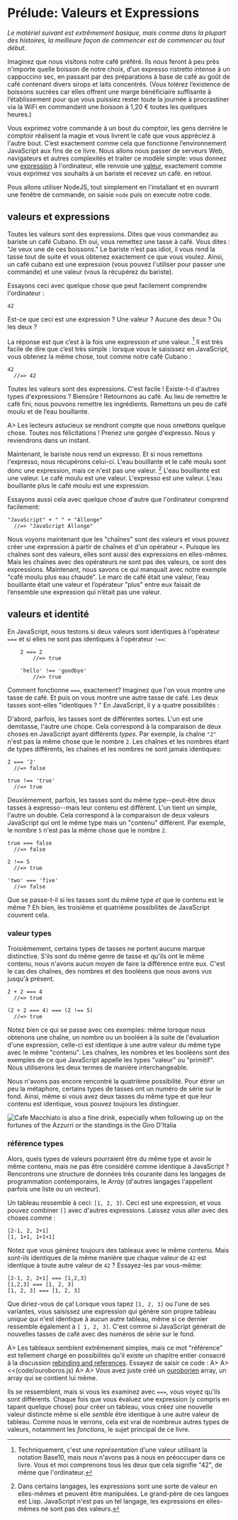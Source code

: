 # Prélude: Valeurs et Expressions

*Le matériel suivant est extrêmement basique, mais comme dans la plupart des histoires, la meilleure façon de commencer est de commencer au tout début.*

Imaginez que nous visitons notre café préféré. Ils nous feront à peu près n'importe quelle boisson de notre choix, d'un expresso ristretto intense à un cappuccino sec, en passant par des préparations à base de café au goût de café contenant divers sirops et laits concentrés. (Vous tolérez l’existence de boissons sucrées car elles offrent une marge bénéficiaire suffisante à l’établissement pour que vous puissiez rester toute la journée à procrastiner via la WiFi en commandant une boisson à 1,20 € toutes les quelques heures.)

Vous exprimez votre commande à un bout du comptoir, les gens derrière le comptoir réalisent la magie et vous livrent le café que vous appréciez à l'autre bout. C’est exactement comme cela que fonctionne l’environnement JavaScript aux fins de ce livre. Nous allons nous passer de serveurs Web, navigateurs et autres complexités et traiter ce modèle simple: vous donnez une [expression] à l'ordinateur, elle renvoie une [valeur], exactement comme vous exprimez vos souhaits à un bariste et recevez un café. en retour.

Pous allons utiliser NodeJS, tout simplement en l'installant et en ouvrant une fenêtre de commande, on saisie `node` puis on execute notre code.

[expression]: https://fr.wikipedia.org/wiki/Expression_(informatique)
[valeur]: https://fr.wikipedia.org/wiki/Valeur_(informatique)

## valeurs et expressions

Toutes les valeurs sont des expressions. Dites que vous commandez au bariste un café Cubano. Eh oui, vous remettez une tasse à café. Vous dites : "Je veux une de ces boissons." Le bariste n’est pas idiot, il vous rend la tasse tout de suite et vous obtenez exactement ce que vous voulez. Ainsi, un café cubano est une expression (vous pouvez l'utiliser pour passer une commande) et une valeur (vous la récupérez du bariste).

Essayons ceci avec quelque chose que peut facilement comprendre l'ordinateur :

    42

Est-ce que ceci est une expression ? Une valeur ? Aucune des deux ? Ou les deux ?

La réponse est que c’est à la fois une expression *et* une valeur. [^représentation] Il est très facile de dire que c’est très simple : lorsque vous le saisissez en JavaScript, vous obtenez la même chose, tout comme notre café Cubano :

    42
      //=> 42

[^représentation]: Techniquement, c'est une *représentation* d'une valeur utilisant la notation Base10, mais nous n'avons pas à nous en préoccuper dans ce livre. Vous et moi comprenons tous les deux que cela signifie "42", de même que l'ordinateur.

Toutes les valeurs sont des expressions. C'est facile ! Existe-t-il d'autres types d'expressions ? Biensûre ! Retournons au café. Au lieu de remettre le café fini, nous pouvons remettre les ingrédients. Remettons un peu de café moulu et de l’eau bouillante.

A> Les lecteurs astucieux se rendront compte que nous omettons quelque chose. Toutes nos félicitations ! Prenez une gorgée d'expresso. Nous y reviendrons dans un instant.

Maintenant, le bariste nous rend un expresso. Et si nous remettons l'expresso, nous récupérons celui-ci. L'eau bouillante et le café moulu sont donc une expression, mais ce n'est pas une valeur. [^homoiconicity] L'eau bouillante est une valeur. Le café moulu est une valeur. L'expresso est une valeur. L'eau bouillante plus le café moulu est une expression.

[^homoiconicity]: Dans certains langages, les expressions sont une sorte de valeur en elles-mêmes et peuvent être manipulées. Le grand-père de ces langues est Lisp. JavaScript n'est pas un tel langage, les expressions en elles-mêmes ne sont pas des valeurs.

Essayons aussi cela avec quelque chose d'autre que l'ordinateur comprend facilement:

    "JavaScript" + " " + "Allonge"
      //=> "JavaScript Allonge"

Nous voyons maintenant que les "chaînes" sont des valeurs et vous pouvez créer une expression à partir de chaînes et d'un opérateur `+`. Puisque les chaînes sont des valeurs, elles sont aussi des expressions en elles-mêmes. Mais les chaînes avec des opérateurs ne sont pas des valeurs, ce sont des expressions. Maintenant, nous savons ce qui manquait avec notre exemple "café moulu plus eau chaude". Le marc de café était une valeur, l’eau bouillante était une valeur et l’opérateur "plus" entre eux faisait de l’ensemble une expression qui n’était pas une valeur.

## valeurs et identité

En JavaScript, nous testons si deux valeurs sont identiques à l'opérateur `===` et si elles ne sont pas identiques à l'opérateur `!==`:

		2 === 2
			//=> true

		'hello' !== 'goodbye'
			//=> true

Comment fonctionne `===`, exactement? Imaginez que l'on vous montre une tasse de café. Et puis on vous montre une autre tasse de café. Les deux tasses sont-elles "identiques ? " En JavaScript, il y a quatre possibilités :

D'abord, parfois, les tasses sont de différentes sortes. L'un est une demitasse, l'autre une chope. Cela correspond à la comparaison de deux choses en JavaScript ayant différents *types*. Par exemple, la chaîne `"2"` n'est pas la même chose que le nombre `2`. Les chaînes et les nombres étant de types différents, les chaînes et les nombres ne sont jamais identiques:

    2 === '2'
      //=> false

    true !== 'true'
      //=> true

Deuxièmement, parfois, les tasses sont du même type--peut-être deux tasses à expresso--mais leur contenu est différent. L'un tient un simple, l'autre un double. Cela correspond à la comparaison de deux valeurs JavaScript qui ont le même type mais un "contenu" différent. Par exemple, le nombre `5` n'est pas la même chose que le nombre `2`.

    true === false
      //=> false

    2 !== 5
      //=> true

    'two' === 'five'
      //=> false

Que se passe-t-il si les tasses sont du même type *et* que le contenu est le même ? Eh bien, les troisième et quatrième possibilités de JavaScript couvrent cela.

### valeur types

Troisièmement, certains types de tasses ne portent aucune marque distinctive. S'ils sont du même genre de tasse et qu'ils ont le même contenu, nous n'avons aucun moyen de faire la différence entre eux. C'est le cas des chaînes, des nombres et des booléens que nous avons vus jusqu'à présent.

    2 + 2 === 4
      //=> true

    (2 + 2 === 4) === (2 !== 5)
      //=> true

Notez bien ce qui se passe avec ces exemples: même lorsque nous obtenons une chaîne, un nombre ou un booléen à la suite de l'évaluation d'une expression, celle-ci est identique à une autre valeur du même type avec le même "contenu". Les chaînes, les nombres et les booléens sont des exemples de ce que JavaScript appelle les types "valeur" ou "primitif". Nous utiliserons les deux termes de manière interchangeable.

Nous n'avons pas encore rencontré la quatrième possibilité. Pour étirer un peu la métaphore, certains types de tasses ont un numéro de série sur le fond. Ainsi, même si vous avez deux tasses du même type et que leur contenu est identique, vous pouvez toujours les distinguer.

![Cafe Macchiato is also a fine drink, especially when following up on the fortunes of the Azzurri or the standings in the Giro D'Italia](images/macchiato_1200.jpg)

### référence types

Alors, quels types de valeurs pourraient être du même type et avoir le même contenu, mais ne pas être considéré comme identique à JavaScript ? Rencontrons une structure de données très courante dans les langages de programmation contemporains, le *Array* (d'autres langages l'appellent parfois une liste ou un vecteur).

Un tableau ressemble à ceci: `[1, 2, 3]`. Ceci est une expression, et vous pouvez combiner `[]` avec d'autres expressions. Laissez vous aller avec des choses comme :

    [2-1, 2, 2+1]
    [1, 1+1, 1+1+1]

Notez que vous générez toujours des tableaux avec le même contenu. Mais sont-ils identiques de la même manière que chaque valeur de `42` est identique à toute autre valeur de `42` ? Essayez-les par vous-même:

    [2-1, 2, 2+1] === [1,2,3]
    [1,2,3] === [1, 2, 3]
    [1, 2, 3] === [1, 2, 3]

Que diriez-vous de ça! Lorsque vous tapez `[1, 2, 3]` ou l'une de ses variantes, vous saisissez une expression qui génère son propre tableau *unique* qui n'est identique à aucun autre tableau, même si ce dernier ressemble également à `[ 1, 2, 3]`. C'est comme si JavaScript générait de nouvelles tasses de café avec des numéros de série sur le fond.

A> Les tableaux semblent extrêmement simples, mais ce mot "référence" est tellement chargé en possibilités qu'il existe un chapitre entier consacré à la discussion [rebinding and references](#references). Essayez de saisir ce code :
A>
A> <<(code/ouroboros.js)
A>
A> Vous avez juste créé un [ouroborien](https://fr.wikipedia.org/wiki/Ouroboros) array, un array qui se contient lui même.

Ils se ressemblent, mais si vous les examinez avec `===`, vous voyez qu'ils sont différents. Chaque fois que vous évaluez une expression (y compris en tapant quelque chose) pour créer un tableau, vous créez une nouvelle valeur distincte même si elle *semble* être identique à une autre valeur de tableau. Comme nous le verrons, cela est vrai de nombreux autres types de valeurs, notamment les *fonctions*, le sujet principal de ce livre.

